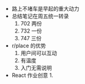 - 路上不堵车是早起的重大动力
- 总结笔记在周五统一转录
	1. 702 两份
	2. 732 一份
	3. 747 三份
- r/place 的优势
	1. 用户间可以互动
	2. 有温度
	3. 入门无需说明
- React 作业创意
	1. 